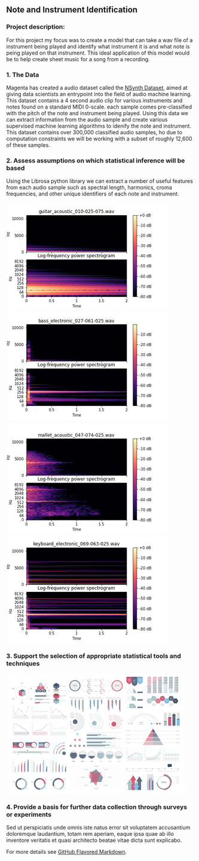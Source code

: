 ## Note and Instrument Identification

### Project description:

For this project my focus was to create a model that can take a wav file of a instrument being played and identify what instrument it is and what note is peing played on that instrument. This ideal application of this model would be to help create sheet music for a song from a recording. 

### 1. The Data

Magenta has created a audio dataset called the [NSynth Dataset](https://magenta.tensorflow.org/datasets/nsynth#note-qualities), aimed at giving data scientists an entrypoint into the field of audio machine learning. This dataset contains a 4 second audio clip for various instruments and notes found on a standard MIDI 0-scale. each sample comes pre-classified with the pitch of the note and instrument being played. Using this data we can extract information from the audio sample and create various supervised machine learning algorithms to idenify the note and instrument. This dataset contains over 300,000 classified audio samples, ho due to computation constraints we will be working with a subset of roughly 12,600 of these samples. 

### 2. Assess assumptions on which statistical inference will be based

Using the Librosa python library we can extract a number of useful features from each audio sample such as spectral length, harmonics, croma frequencies, and other unique identifiers of each note and instrument. 

<img src="images/guitar_spectrogram.png?raw=true"/><img src="images/bass_spec.png?raw=true"/>

<img src="images/mallet_spec.png?raw=true"/><img src="images/keyboard_spec.png?raw=true"/>





### 3. Support the selection of appropriate statistical tools and techniques

<img src="images/dummy_thumbnail.jpg?raw=true"/>

### 4. Provide a basis for further data collection through surveys or experiments

Sed ut perspiciatis unde omnis iste natus error sit voluptatem accusantium doloremque laudantium, totam rem aperiam, eaque ipsa quae ab illo inventore veritatis et quasi architecto beatae vitae dicta sunt explicabo. 

For more details see [GitHub Flavored Markdown](https://guides.github.com/features/mastering-markdown/).
